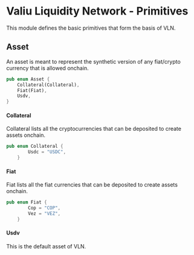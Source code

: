 # Valiu Liquidity Network - Primitives

This module defines the basic primitives that form the basis of VLN.

## Asset

An asset is meant to represent the synthetic version of any fiat/crypto currency that is allowed onchain.

```rust
pub enum Asset {
    Collateral(Collateral),
    Fiat(Fiat),
    Usdv,
}
```

#### Collateral

Collateral lists all the cryptocurrencies that can be deposited to create assets onchain.

```rust
pub enum Collateral {
        Usdc = "USDC",
    }
```

#### Fiat

Fiat lists all the fiat currencies that can be deposited to create assets onchain.

```rust
pub enum Fiat {
        Cop = "COP",
        Vez = "VEZ",
    }
```

#### Usdv

This is the default asset of VLN.